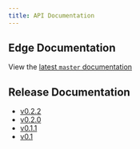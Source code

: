 ```yaml
---
title: API Documentation
---
```


## Edge Documentation

View the [latest `master` documentation](edge)

## Release Documentation

- [v0.2.2](v0.2.2)
- [v0.2.0](v0.2.0)
- [v0.1.1](v0.1.1)
- [v0.1](v0.1)